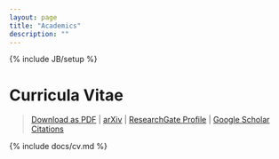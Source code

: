 ```yaml
---
layout: page
title: "Academics"
description: ""
---
```

{% include JB/setup %}

# Curricula Vitae #

> [Download as PDF](downloads/cv.pdf) | [arXiv](http://arxiv.org/a/granade_c_1) | [ResearchGate Profile](https://www.researchgate.net/profile/Christopher_Granade/) | [Google Scholar Citations](scholar.google.com/citations?hl=en&user=ykKj9uoAAAAJ)

{% include docs/cv.md %}

